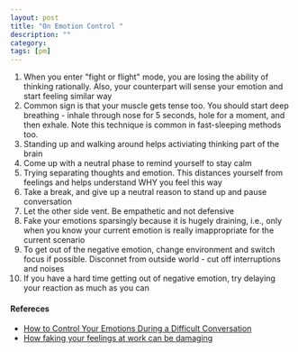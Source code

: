 ```yaml
---
layout: post
title: "On Emotion Control " 
description: ""
category: 
tags: [pm]
---
```


1. When you enter "fight or flight" mode, you are losing the ability of thinking rationally. Also, your counterpart will sense your emotion and start feeling similar way
2. Common sign is that your muscle gets tense too. You should start deep breathing - inhale through nose for 5 seconds, hole for a moment, and then exhale. Note this technique is common in fast-sleeping methods too.
3. Standing up and walking around helps activiating thinking part of the brain
4. Come up with a neutral phase to remind yourself to stay calm
5. Trying separating thoughts and emotion. This distances yourself from feelings and helps understand WHY you feel this way
6. Take a break, and give up a neutral reason to stand up and pause conversation
7. Let the other side vent. Be empathetic and not defensive
8. Fake your emotions sparsingly because it is hugely draining, i.e., only when you know your current emotion is really imappropriate for the current scenario
9. To get out of the negative emotion, change environment and switch focus if possible. Disconnet from outside world - cut off interruptions and noises
10. If you have a hard time getting out of negative emotion, try delaying your reaction as much as you can


#### Refereces
* [How to Control Your Emotions During a Difficult Conversation](http://hbr.org/2017/12/how-to-control-your-emotions-during-a-difficult-conversation)
* [How faking your feelings at work can be damaging](http://www.bbc.com/capital/story/20180619-why-suppressing-anger-at-work-is-bad)


